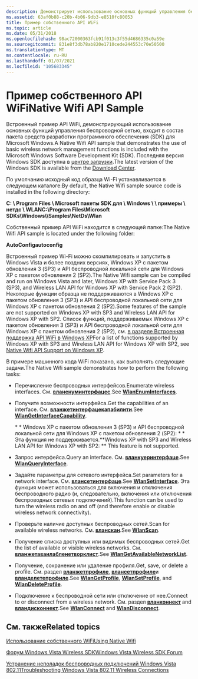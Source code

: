 ```yaml
---
description: Демонстрирует использование основных функций управления беспроводной сетью.
ms.assetid: 63af0b88-c20b-4b06-9db3-e8510fc80053
title: Пример собственного API WiFi
ms.topic: article
ms.date: 05/31/2018
ms.openlocfilehash: 98ac72000363fcb91f013c3f55d4686335c0a59e
ms.sourcegitcommit: 831e8f3db78ab820e1710cede244553c70e50500
ms.translationtype: MT
ms.contentlocale: ru-RU
ms.lasthandoff: 01/07/2021
ms.locfileid: "105683345"
---
```

# <a name="native-wifi-api-sample"></a><span data-ttu-id="1f2a2-103">Пример собственного API WiFi</span><span class="sxs-lookup"><span data-stu-id="1f2a2-103">Native Wifi API Sample</span></span>

<span data-ttu-id="1f2a2-104">Встроенный пример API WiFi, демонстрирующий использование основных функций управления беспроводной сетью, входит в состав пакета средств разработки программного обеспечения (SDK) для Microsoft Windows.</span><span class="sxs-lookup"><span data-stu-id="1f2a2-104">A Native Wifi API sample that demonstrates the use of basic wireless network management functions is included with the Microsoft Windows Software Development Kit (SDK).</span></span> <span data-ttu-id="1f2a2-105">Последняя версия Windows SDK доступна в [центре загрузки](https://developer.microsoft.com/windows/downloads).</span><span class="sxs-lookup"><span data-stu-id="1f2a2-105">The latest version of the Windows SDK is available from the [Download Center](https://developer.microsoft.com/windows/downloads).</span></span>

<span data-ttu-id="1f2a2-106">По умолчанию исходный код образца Wi-Fi устанавливается в следующем каталоге:</span><span class="sxs-lookup"><span data-stu-id="1f2a2-106">By default, the Native Wifi sample source code is installed in the following directory:</span></span>

<span data-ttu-id="1f2a2-107">**C: \\ Program Files \\ Microsoft пакеты SDK для \\ Windows \\ <version number> \\ примеры \\ нетдс \\ WLAN**</span><span class="sxs-lookup"><span data-stu-id="1f2a2-107">**C:\\Program Files\\Microsoft SDKs\\Windows\\<version number>\\Samples\\NetDs\\Wlan**</span></span>

<span data-ttu-id="1f2a2-108">Собственный пример API WiFi находится в следующей папке:</span><span class="sxs-lookup"><span data-stu-id="1f2a2-108">The Native Wifi API sample is located under the following folder:</span></span>

<span data-ttu-id="1f2a2-109">**AutoConfig**</span><span class="sxs-lookup"><span data-stu-id="1f2a2-109">**autoconfig**</span></span>

<span data-ttu-id="1f2a2-110">Встроенный пример Wi-Fi можно скомпилировать и запустить в Windows Vista и более поздних версиях, Windows XP с пакетом обновления 3 (SP3) и API беспроводной локальной сети для Windows XP с пакетом обновления 2 (SP2).</span><span class="sxs-lookup"><span data-stu-id="1f2a2-110">The Native Wifi sample can be compiled and run on Windows Vista and later, Windows XP with Service Pack 3 (SP3), and Wireless LAN API for Windows XP with Service Pack 2 (SP2).</span></span> <span data-ttu-id="1f2a2-111">Некоторые функции образца не поддерживаются в Windows XP с пакетом обновления 3 (SP3) и API беспроводной локальной сети для Windows XP с пакетом обновления 2 (SP2).</span><span class="sxs-lookup"><span data-stu-id="1f2a2-111">Some features of the sample are not supported on Windows XP with SP3 and Wireless LAN API for Windows XP with SP2.</span></span> <span data-ttu-id="1f2a2-112">Список функций, поддерживаемых Windows XP с пакетом обновления 3 (SP3) и API беспроводной локальной сети для Windows XP с пакетом обновления 2 (SP2), см. [в разделе Встроенная поддержка API WiFi в Windows XP](about-wireless-lan-api-for-windows-xp-service-pack-2.md)</span><span class="sxs-lookup"><span data-stu-id="1f2a2-112">For a list of functions supported by Windows XP with SP3 and Wireless LAN API for Windows XP with SP2, see [Native Wifi API Support on Windows XP](about-wireless-lan-api-for-windows-xp-service-pack-2.md).</span></span>

<span data-ttu-id="1f2a2-113">В примере машинного кода WiFi показано, как выполнять следующие задачи.</span><span class="sxs-lookup"><span data-stu-id="1f2a2-113">The Native Wifi sample demonstrates how to perform the following tasks:</span></span>

-   <span data-ttu-id="1f2a2-114">Перечисление беспроводных интерфейсов.</span><span class="sxs-lookup"><span data-stu-id="1f2a2-114">Enumerate wireless interfaces.</span></span> <span data-ttu-id="1f2a2-115">См. [**вланенуминтерфацес**](/windows/desktop/api/wlanapi/nf-wlanapi-wlanenuminterfaces).</span><span class="sxs-lookup"><span data-stu-id="1f2a2-115">See [**WlanEnumInterfaces**](/windows/desktop/api/wlanapi/nf-wlanapi-wlanenuminterfaces).</span></span>
-   <span data-ttu-id="1f2a2-116">Получите возможности интерфейса.</span><span class="sxs-lookup"><span data-stu-id="1f2a2-116">Get the capabilities of an interface.</span></span> <span data-ttu-id="1f2a2-117">См. [**вланжетинтерфацекапабилити**](/windows/desktop/api/wlanapi/nf-wlanapi-wlangetinterfacecapability).</span><span class="sxs-lookup"><span data-stu-id="1f2a2-117">See [**WlanGetInterfaceCapability**](/windows/desktop/api/wlanapi/nf-wlanapi-wlangetinterfacecapability).</span></span>

    <span data-ttu-id="1f2a2-118">\* \* Windows XP с пакетом обновления 3 (SP3) и API беспроводной локальной сети для Windows XP с пакетом обновления 2 (SP2): \* \* Эта функция не поддерживается.</span><span class="sxs-lookup"><span data-stu-id="1f2a2-118">\*\*Windows XP with SP3 and Wireless LAN API for Windows XP with SP2:  \*\* This feature is not supported.</span></span>

-   <span data-ttu-id="1f2a2-119">Запрос интерфейса.</span><span class="sxs-lookup"><span data-stu-id="1f2a2-119">Query an interface.</span></span> <span data-ttu-id="1f2a2-120">См. [**вланкуеринтерфаце**](/windows/desktop/api/Wlanapi/nf-wlanapi-wlanqueryinterface).</span><span class="sxs-lookup"><span data-stu-id="1f2a2-120">See [**WlanQueryInterface**](/windows/desktop/api/Wlanapi/nf-wlanapi-wlanqueryinterface).</span></span>
-   <span data-ttu-id="1f2a2-121">Задайте параметры для сетевого интерфейса.</span><span class="sxs-lookup"><span data-stu-id="1f2a2-121">Set parameters for a network interface.</span></span> <span data-ttu-id="1f2a2-122">См. [**влансетинтерфаце**](/windows/desktop/api/Wlanapi/nf-wlanapi-wlansetinterface).</span><span class="sxs-lookup"><span data-stu-id="1f2a2-122">See [**WlanSetInterface**](/windows/desktop/api/Wlanapi/nf-wlanapi-wlansetinterface).</span></span> <span data-ttu-id="1f2a2-123">Эта функция может использоваться для включения и отключения беспроводного радио (и, следовательно, включения или отключения беспроводных сетевых подключений).</span><span class="sxs-lookup"><span data-stu-id="1f2a2-123">This function can be used to turn the wireless radio on and off (and therefore enable or disable wireless network connectivity).</span></span>
-   <span data-ttu-id="1f2a2-124">Проверьте наличие доступных беспроводных сетей.</span><span class="sxs-lookup"><span data-stu-id="1f2a2-124">Scan for available wireless networks.</span></span> <span data-ttu-id="1f2a2-125">См. [**вланскан**](/windows/desktop/api/wlanapi/nf-wlanapi-wlanscan).</span><span class="sxs-lookup"><span data-stu-id="1f2a2-125">See [**WlanScan**](/windows/desktop/api/wlanapi/nf-wlanapi-wlanscan).</span></span>
-   <span data-ttu-id="1f2a2-126">Получение списка доступных или видимых беспроводных сетей.</span><span class="sxs-lookup"><span data-stu-id="1f2a2-126">Get the list of available or visible wireless networks.</span></span> <span data-ttu-id="1f2a2-127">См. [**вланжетаваилабленетворклист**](/windows/desktop/api/wlanapi/nf-wlanapi-wlangetavailablenetworklist).</span><span class="sxs-lookup"><span data-stu-id="1f2a2-127">See [**WlanGetAvailableNetworkList**](/windows/desktop/api/wlanapi/nf-wlanapi-wlangetavailablenetworklist).</span></span>
-   <span data-ttu-id="1f2a2-128">Получение, сохранение или удаление профиля.</span><span class="sxs-lookup"><span data-stu-id="1f2a2-128">Get, save, or delete a profile.</span></span> <span data-ttu-id="1f2a2-129">См. раздел [**вланжетпрофиле**](/windows/desktop/api/wlanapi/nf-wlanapi-wlangetprofile), [**влансетпрофиле**](/windows/desktop/api/wlanapi/nf-wlanapi-wlansetprofile)и [**вланделетепрофиле**](/windows/desktop/api/wlanapi/nf-wlanapi-wlandeleteprofile).</span><span class="sxs-lookup"><span data-stu-id="1f2a2-129">See [**WlanGetProfile**](/windows/desktop/api/wlanapi/nf-wlanapi-wlangetprofile), [**WlanSetProfile**](/windows/desktop/api/wlanapi/nf-wlanapi-wlansetprofile), and [**WlanDeleteProfile**](/windows/desktop/api/wlanapi/nf-wlanapi-wlandeleteprofile).</span></span>
-   <span data-ttu-id="1f2a2-130">Подключение к беспроводной сети или отключение от нее.</span><span class="sxs-lookup"><span data-stu-id="1f2a2-130">Connect to or disconnect from a wireless network.</span></span> <span data-ttu-id="1f2a2-131">См. раздел [**вланконнект**](/windows/desktop/api/wlanapi/nf-wlanapi-wlanconnect) and [**вландисконнект**](/windows/desktop/api/wlanapi/nf-wlanapi-wlandisconnect).</span><span class="sxs-lookup"><span data-stu-id="1f2a2-131">See [**WlanConnect**](/windows/desktop/api/wlanapi/nf-wlanapi-wlanconnect) and [**WlanDisconnect**](/windows/desktop/api/wlanapi/nf-wlanapi-wlandisconnect).</span></span>

## <a name="related-topics"></a><span data-ttu-id="1f2a2-132">См. также</span><span class="sxs-lookup"><span data-stu-id="1f2a2-132">Related topics</span></span>

<dl> <dt>

[<span data-ttu-id="1f2a2-133">Использование собственного WiFi</span><span class="sxs-lookup"><span data-stu-id="1f2a2-133">Using Native Wifi</span></span>](using-native-wifi.md)
</dt> <dt>

[<span data-ttu-id="1f2a2-134">Форум Windows Vista Wireless SDK</span><span class="sxs-lookup"><span data-stu-id="1f2a2-134">Windows Vista Wireless SDK Forum</span></span>](https://social.msdn.microsoft.com/Forums/b6bbd8f0-a921-480f-9b4b-845336462bc0/welcome-to-the-windows-vista-wireless-sdk-forum)
</dt> <dt>

<span data-ttu-id="1f2a2-135">[Устранение неполадок беспроводных подключений Windows Vista 802,11](/previous-versions/windows/it-pro/windows-vista/cc766215(v=ws.10))</span><span class="sxs-lookup"><span data-stu-id="1f2a2-135">[Troubleshooting Windows Vista 802.11 Wireless Connections](/previous-versions/windows/it-pro/windows-vista/cc766215(v=ws.10))</span></span>
</dt> </dl>

 

 
